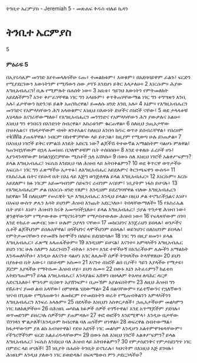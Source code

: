 ﻿
 ትንቢተ ኤርምያስ - Jeremiah 5 - መጽሐፍ ቅዱስ ብሉይ ኪዳን
# ትንቢተ ኤርምያስ
5
### ምዕራፍ 5
 በኢየሩሳሌም መንገድ እየተመላለሳችሁ ሩጡ፥ ተመልከቱም፥ እወቁም፥ በአደባባይዋም ፈልጉ፤ ፍርድን የሚያደርገውን እውነትንም የሚሻውን ሰው ታገኙ እንደሆነ ይቅር እላታለሁ።
2  እነርሱም። ሕያው እግዚአብሔርን! ቢሉ የሚምሉት በሐሰት ነው።
3  አቤቱ፥ ዓይንህ እውነትን የምትመለከት አይደለችምን? አንተ ቀሥፈሃቸዋል ነገር ግን አላዘኑም፥ ቀጥቅጠሃቸውማል ነገር ግን ተግሣጽን እንቢ አሉ፤ ፊታቸውን ከድንጋይ ይልቅ አጠንክረዋል፤ ይመለሱ ዘንድ እንቢ አሉ።
4  እኔም። የእግዚአብሔርን መንገድና የአምላካቸውን ሕግ አላወቁምና እነዚህ በእውነት ድሆችና ሰነፎች ናቸው፤
5  ወደ ታላላቆቹ እሄዳለሁ እናገራቸውማለሁ፤ የእግዚአብሔርን መንገንድና የአምላካቸውን ሕግ ያውቃሉና አልሁ። እነዚህ ግን ቀንበሩን በአንድነት ሰብረዋል፥ እስራቱንም ቈርጠዋል።
6  ስለዚህ ኃጢአታቸው በዝቶአልና፥ የክዳታቸውም ብዛት ጸንቶአልና ስለዚህ አንበሳ ከዱር ወጥቶ ይሰብራቸዋል፥ የበረሀም ተkWla ያጠፋቸዋል፥ ነብርም በከተሞቻቸው ላይ ይተጋል፥ ከዚያም የሚወጣ ሁሉ ይነጠቃል።
7  በእነዚህ ነገሮች ይቅር የምልሽ እንዴት አድርጌ ነው? ልጆችሽ ትተውኛል አማልክትም ባልሆኑ ምለዋል፤ ካጠገብኋቸውም በኋላ አመነዘሩ በጋለሞቶቹም ቤት ተሰበሰቡ።
8  እንደ ተቀለቡ ፈረሶች ሆኑ፤ እያንዳንዳቸውም ከባልንጀሮቻቸው ሚስቶች ኋላ አሽካኩ።
9  በውኑ ስለ እነዚህ ነገሮች አልቀሥፍምን? ይላል እግዚአብሔር፤ ነፍሴስ እንደዚህ ባለ ሕዝብ ላይ አትበቀልምን?
10  ወደ ቅጥርዋ ወጥታችሁ አፍርሱ፥ ነገር ግን ፈጽማችሁ አታጥፉ፤ ለእግዚአብሔር አይደሉምና ቅርንጫፍዋን ውሰዱ።
11 የእስራኤል ቤትና የይሁዳ ቤት በእኔ ላይ እጅግ ወንጅለዋል ይላል እግዚአብሔር።
12  እነርሱም። እርሱ አይደለም፥ ክፉ ነገርም አይመጣብንም ሰይፍንና ራብንም አናይም፤ ነቢያትም ነፋስ ይሆናሉ፥
13  የእግዚአብሔርም ቃል በእነርሱ ዘንድ የለም፥ እንዲህም ይደረግባቸዋል ብለው እግዚአብሔርን ክደዋል።
14  ስለዚህም የሠራዊት ጌታ እግዚአብሔር እንዲህ ይላል። በዚህ ቃል ተናግራችኋልና እነሆ፥ በአፍህ ውስጥ ቃሌን እሳት ይህንም ሕዝብ እንጨት አደርጋለሁ፥ ትበላቸውማለች።
15  የእስራኤል ቤት ሆይ፥ እነሆ፥ ሕዝብን ከሩቅ አመጣባችኋለሁ፥ ይላል እግዚአብሔር፤ ኃያል ጥንታዊ ሕዝብ ነው፥ ቋንቋቸውንም የማታውቀው የሚናገሩትንም የማታስተውለው ሕዝብ ነው።
16  የፍላጻቸውም ሰገባ እንደ ተከፈተ መቃብር ነው፥ ሁሉም ኃያላን ናቸው።
17  መከርህንና እንጀራህን ይበላሉ፤ ወንዶችና ሴቶች ልጆችህንም ይበሉአቸዋል፤ በጎችህንና ላሞችህንም ይበላሉ፤ ወይንህንና በለስህንም ይበላሉ፤ የምትታመናቸውን የተመሸጉ ከተሞችን በሰይፍ ይደበድባሉ።
18  ነገር ግን በዚያ ዘመን፥ ይላል እግዚአብሔር፥ ፈጽሜ አላጠፋችሁም።
19  እንዲህም ይሆናል፤ እናንተ። አምላካችን እግዚአብሔር ይህን ነገር ሁሉ ስለምን አደረገብን? ብትሉ፥ አንተ። እንደ ተዋችሁኝ በአገራችሁም ሌሎችን አማልክት እንዳመለካችሁ፥ እንዲሁ ለእናንተ ባልሆነ አገር ለሌሎች ሰዎች ትገዛላችሁ ትላቸዋለህ።
20  ይህን በያዕቆብ ቤት አውሩ፥ በይሁዳም አሰሙ።
21  እናንተ ሰነፎች ልበ ቢሶች፥ ዓይን እያላችሁ የማታዩ፥ ጆሮም እያላችሁ የማትሰሙ ሕዝብ ሆይ፥ ይህን ስሙ።
22  በውኑ እኔን አትፈሩምን? ከፊቴስ አትደነግጡምን? ይላል እግዚአብሔር፤ እንዳያልፍ አሸዋን በዘላለም ትእዛዝ ለባሕር ዳርቻ አድርጌአለሁ፤ ሞገዱም ቢናወጥ አያሸንፍም፥ ቢጮኽም አያልፍበትም።
23  ለዚህ ሕዝብ ግን የሸፈተና ያመፀ ልብ አላቸው፤ ዐምፀዋል ሄደውማል።
24  በልባቸውም። የፊተኛውንና የኋለኛውን ዝናብ በጊዜው የሚሰጠውን፥ ለመከርም የተመደቡትን ወራት የሚጠብቅልንን አምላካችንን እግዚአብሔርን እንፍራ አላሉም።
25  በደላችሁ እነዚህን አስቀርታለች፥ ኃጢአታችሁም መልካምን ነገር ከለከለቻችሁ።
26  በሕዝቤ መካከል ክፉዎች ሰዎች ተገኝተዋል፤ እንደ አጥማጆችም ያደባሉ፥ ወጥመድንም ይዘረጋሉ ሰዎችንም ያጠምዳሉ።
27  ቀፎ ወፎችን እንደሚሞላ፥ እንዲሁ ቤታቸው ሽንገላን ሞልታለች፤እንዲሁም ከብረዋል ባለ ጠጎችም ሆነዋል።
28  ወፍረዋል ሰብተውማል፥ ክፋታቸውንም ያለ ልክ አብዝተዋል፤ የድሀ አደጎች ነገር መልካም እንዲሆን አልተምዋገቱላቸውም፥ የችግረኞችንም ፍርድ አልፈረዱላቸውም።
29  በውኑ ስለ እነዚህ ነገሮች አልቀሥፍምን? ይላል እግዚአብሔር፤ ነፍሴስ እንደዚህ ባለ ሕዝብ ላይ አትበቀልምን?
30  የምታስደንቅና የምታስደነግጥ ነገር በምድር ላይ ሆናለች፤
31  ነቢያት በሐሰት ትንቢት ይናገራሉ፥ ካህናትም በእነዚህ እጅ ይገዛሉ፥ ሕዝቤም እንዲህ ያለውን ነገር ይወድዳሉ፤ በፍጻሜውስ ምን ታደርጋላችሁ?
